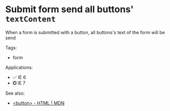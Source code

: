 # Submit form send all buttons' `textContent`

When a form is submitted with a button, all buttons's text of the form will be send

Tags:

-   form

Applications:

-   ✅ IE 6
-   ❎ IE 7

See also:

-   [\<button\> - HTML | MDN](https://developer.mozilla.org/en-US/docs/Web/HTML/Element/Button#Notes)

